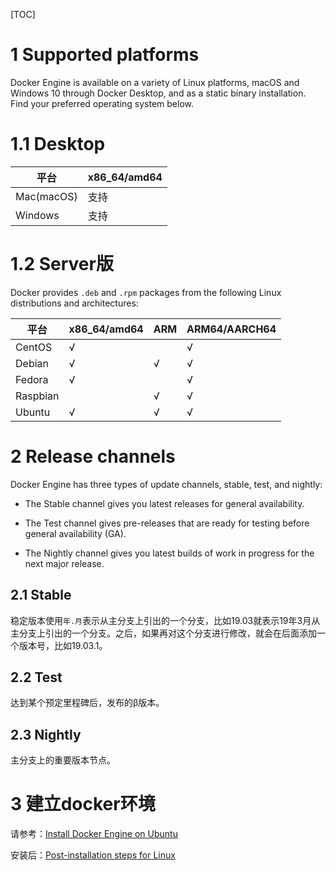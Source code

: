 [TOC]

# 1 Supported platforms

Docker Engine is available on a variety of Linux platforms, macOS and Windows 10 through Docker Desktop, and as a static binary installation. Find your preferred operating system below.

# 1.1 Desktop

| 平台 | x86_64/amd64 |
| ---- | ------------ |
| Mac(macOS) | 支持 |
| Windows    | 支持 |

# 1.2 Server版

Docker provides `.deb` and `.rpm` packages from the following Linux distributions and architectures:

| 平台     | x86_64/amd64 | ARM | ARM64/AARCH64 |
| -------- | ------------ | --- | ------------- |
| CentOS   | √            |     | √             |
| Debian   | √            |  √  | √             |
| Fedora   | √            |     | √             |
| Raspbian |              |  √  | √             |
| Ubuntu   | √            |  √  | √             |

# 2 Release channels

Docker Engine has three types of update channels, stable, test, and nightly:

* The Stable channel gives you latest releases for general availability.

* The Test channel gives pre-releases that are ready for testing before general availability (GA).

* The Nightly channel gives you latest builds of work in progress for the next major release.

## 2.1 Stable

稳定版本使用`年.月`表示从主分支上引出的一个分支，比如19.03就表示19年3月从主分支上引出的一个分支。之后，如果再对这个分支进行修改，就会在后面添加一个版本号，比如19.03.1。

## 2.2 Test

达到某个预定里程碑后，发布的β版本。

## 2.3 Nightly

主分支上的重要版本节点。

# 3 建立docker环境

请参考：[Install Docker Engine on Ubuntu](https://docs.docker.com/engine/install/ubuntu/)

安装后：[Post-installation steps for Linux](https://docs.docker.com/engine/install/linux-postinstall/)


